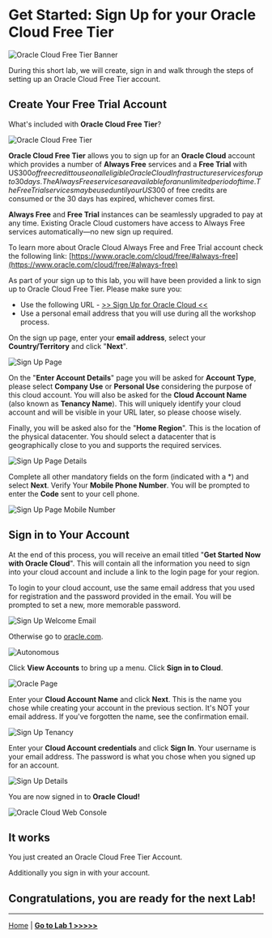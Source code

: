 # Get Started: Sign Up for your Oracle Cloud Free Tier

![Oracle Cloud Free Tier Banner](../images/oracle_cloud_free_tier0.png)

During this short lab, we will create, sign in and walk through the steps of setting up an Oracle Cloud Free Tier account.

## Create Your Free Trial Account

What's included with **Oracle Cloud Free Tier**?

![Oracle Cloud Free Tier](../images/oracle_cloud_free_tier.png)

**Oracle Cloud Free Tier** allows you to sign up for an **Oracle Cloud** account which provides a number of **Always Free** services and a **Free Trial** with US$300 of free credit to use on all eligible Oracle Cloud Infrastructure services for up to 30 days. The Always Free services are available for an unlimited period of time. The Free Trial services may be used until your US$300 of free credits are consumed or the 30 days has expired, whichever comes first.

**Always Free** and **Free Trial** instances can be seamlessly upgraded to pay at any time. Existing Oracle Cloud customers have access to Always Free services automatically—no new sign up required.

To learn more about Oracle Cloud Always Free and Free Trial account check the following link:
[https://www.oracle.com/cloud/free/#always-free](https://www.oracle.com/cloud/free/#always-free)

As part of your sign up to this lab, you will have been provided a link to sign up to Oracle Cloud Free Tier. Please make sure you:

- Use the following URL - [>> Sign Up for Oracle Cloud <<](http://bit.ly/34TzwGf)
- Use a personal email address that you will use during all the workshop process.

On the sign up page, enter your **email address**, select your **Country/Territory** and click "**Next**".

![Sign Up Page](../images/oracle_cloud_free_tier1.png)

On the "**Enter Account Details**" page you will be asked for **Account Type**, please select **Company Use** or **Personal Use** considering the purpose of this cloud account.
You will also be asked for the **Cloud Account Name** (also known as **Tenancy Name**). This will uniquely identify your cloud account and will be visible in your URL later, so please choose wisely.

Finally, you will be asked also for the "**Home Region**". This is the location of the physical datacenter. You should select a datacenter that is geographically close to you and supports the required services.

![Sign Up Page Details](../images/oracle_cloud_free_tier2.png)

Complete all other mandatory fields on the form (indicated with a *) and select **Next**. Verify Your **Mobile Phone Number**.
You will be prompted to enter the **Code** sent to your cell phone.

![Sign Up Page Mobile Number](../images/oracle_cloud_free_tier3.png)

## Sign in to Your Account

At the end of this process, you will receive an email titled "**Get Started Now with Oracle Cloud**". This will contain all the information you need to sign into your cloud account and include a link to the login page for your region.

To login to your cloud account, use the same email address that you used for registration and the password provided in the email. You will be prompted to set a new, more memorable password.

![Sign Up Welcome Email](../images/oracle_cloud_free_tier4.png)

Otherwise go to [oracle.com](http://cloud.oracle.com).

![Autonomous](../images/oracle_cloud_free_tier5.png)

Click **View Accounts** to bring up a menu. Click **Sign in to Cloud**.

![Oracle Page](../images/oracle_cloud_free_tier6.png)

Enter your **Cloud Account Name** and click **Next**. This is the name you chose while creating your account in the previous section. It's NOT your email address. If you've forgotten the name, see the confirmation email.

![Sign Up Tenancy](../images/oracle_cloud_free_tier7.png)

Enter your **Cloud Account credentials** and click **Sign In**. Your username is your email address. The password is what you chose when you signed up for an account.

![Sign Up Details](../images/oracle_cloud_free_tier8.png)

You are now signed in to **Oracle Cloud!**

![Oracle Cloud Web Console](../images/webconsole.png)

## It works

You just created an Oracle Cloud Free Tier Account.

Additionally you sign in with your account.

## Congratulations, you are ready for the next Lab!

---

[Home](../README.md) | [**Go to Lab 1 >>>>>**](../lab1/README.md)
